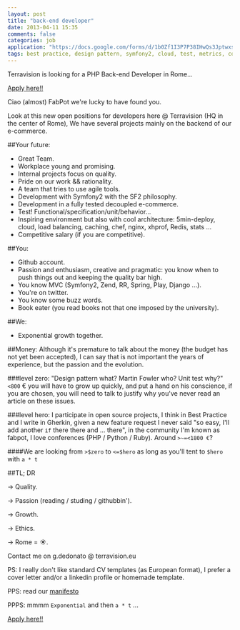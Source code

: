 ```yaml
---
layout: post
title: "back-end developer"
date: 2013-04-11 15:35
comments: false
categories: job
application: "https://docs.google.com/forms/d/1b0Zf1I3P7P38IHwQs3JptwxsmZx3NjzycX6akZLh6TA/viewform"
tags: best practice, design pattern, symfony2, cloud, test, metrics, cool!
---
```


Terravision is looking for a PHP Back-end Developer in Rome...
<!-- more -->

[Apply here!!](https://docs.google.com/forms/d/1b0Zf1I3P7P38IHwQs3JptwxsmZx3NjzycX6akZLh6TA/viewform)

Ciao (almost) FabPot we're lucky to have found you.

Look at this new open positions for developers here @ Terravision (HQ in the center of Rome),
We have several projects mainly on the backend of our e-commerce.

##Your future:
- Great Team.
- Workplace young and promising.
- Internal projects focus on quality.
- Pride on our work && rationality.
- A team that tries to use agile tools.
- Development with Symfony2 with the SF2 philosophy.
- Development in a fully tested decoupled e-commerce.
- Test! Functional/specification/unit/behavior...
- Inspiring environment but also with cool architecture: 5min-deploy, cloud, load balancing, caching, chef, nginx, xhprof, Redis, stats ...
- Competitive salary (if you are competitive).

##You:
- Github account.
- Passion and enthusiasm, creative and pragmatic: you know when to push things out and keeping the quality bar high.
- You know MVC (Symfony2, Zend, RR, Spring, Play, Django ...).
- You're on twitter.
- You know some buzz words.
- Book eater (you read books not that one imposed by the university).

##We:
- Exponential growth together.

##Money:
Although it's premature to talk about the money (the budget has not yet been accepted), I can say that
is not important the years of experience, but the passion and the evolution.

###level zero:
"Design pattern what? Martin Fowler who? Unit test why?" `<800` €
you will have to grow up quickly, and put a hand on his conscience, if you are chosen, you will need to talk to justify why you've never read an article on these issues.

###level hero:
I participate in open source projects, I think in Best Practice and I write in Gherkin, given a new feature request I never said "so easy, I'll add another `if` there there and ... there", in the community I'm known as fabpot, I love conferences (PHP / Python / Ruby​​). Around `>~=<1800 €`?

####We are looking from `>$zero` to `<=$hero` as long as you'll tent to `$hero` with `a * t`

##TL; DR

-> Quality.

-> Passion (reading / studing / githubbin').

-> Growth.

-> Ethics.

-> Rome = ☀.


Contact me on g.dedonato @ terravision.eu

PS: I really don't like standard CV templates (as European format), I prefer a cover letter and/or a linkedin profile or homemade template.

PPS: read our [manifesto](https://gist.github.com/liuggio/4339207#file-software-team-manifesto-md)

PPPS: mmmm  `Exponential` and then  `a * t` ...


[Apply here!!](https://docs.google.com/forms/d/1b0Zf1I3P7P38IHwQs3JptwxsmZx3NjzycX6akZLh6TA/viewform)


